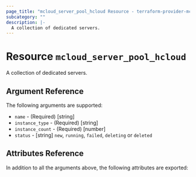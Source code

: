 ```yaml
---
page_title: "mcloud_server_pool_hcloud Resource - terraform-provider-mcloud"
subcategory: ""
description: |-
  A collection of dedicated servers.
---
```


# Resource `mcloud_server_pool_hcloud`

A collection of dedicated servers.



## Argument Reference

The following arguments are supported:

- `name` - (Required) [string] 
- `instance_type` - (Required) [string] 
- `instance_count` - (Required) [number] 
- `status` - [string] `new`, `running`, `failed`, `deleting` or `deleted`

## Attributes Reference

In addition to all the arguments above, the following attributes are exported:
